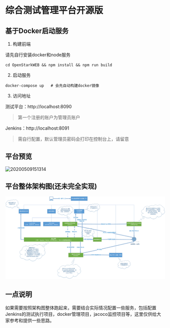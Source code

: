 # 综合测试管理平台开源版

## 基于Docker启动服务

1. 构建前端

请先自行安装docker和node服务

```
cd OpenStarkWEB && npm install && npm run build
```

2. 启动服务

```
docker-compose up   # 会先自动构建docker镜像
```

3. 访问地址

测试平台：http://localhost:8090 

> 第一个注册的账户为管理员账户

Jenkins：http://localhost:8091

> 需自行配置，默认管理员密码会打印在控制台上，请留意

## 平台预览

![20200509151314](https://images.bstester.com/static/dbd3418ebc6c125dfcb8ab2758b5f4e6.png)

## 平台整体架构图(还未完全实现)

![20200509151314](综合测试管理平台整合框架图.png)

## 一点说明

如果需要按照架构图整体跑起来，需要结合实际情况配置一些服务，包括配置Jenkins的测试执行项目，docker管理项目，jacoco监控项目等，这里仅供给大家参考和提供一些思路。
